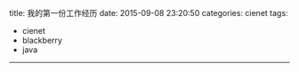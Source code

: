 title: 我的第一份工作经历
date: 2015-09-08 23:20:50
categories: cienet
tags:
- cienet
- blackberry
- java

---

